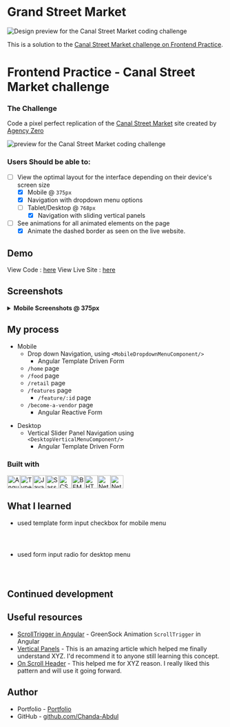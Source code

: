 # Grand Street Market
![Design preview for the Canal Street Market coding challenge](https://www.frontendpractice.com/_next/image?url=%2Fcard%2FC1-Canal-Street.png&w=640&q=100)



This is a solution to the [Canal Street Market challenge on Frontend Practice](https://www.frontendpractice.com/projects/canal-street-market).  
# Frontend Practice - Canal Street Market challenge


### The Challenge
Code a pixel perfect replication of the [Canal Street Market](https://canalstreet.market/)  site created by [Agency Zero](https://zero.nyc/)

![preview for the Canal Street Market coding challenge](https://www.frontendpractice.com/_next/image?url=%2Ffullsize%2FC1-Canal-Street.png&w=1200&q=90)

### Users Should be able to: 

- [ ] View the optimal layout for the interface depending on their device's screen size
  - [x] Mobile @ `375px`

  <!-- TO-DO => add animations -->
    - [x] Navigation with dropdown menu options
    <!-- TO-DO => Review styles -->
  <!-- TO-DO => add animations -->
  - [ ] Tablet/Desktop @ `768px`
    - [x] Navigation with  sliding vertical panels
- [ ] See animations for all animated elements on the page
  - [x] Animate the dashed border as seen on the live website.
## Demo

View Code : [here](#)
View Live Site : 
[here](https://storied-gingersnap-bd6312.netlify.app)

## Screenshots
<details>
<summary><b> Mobile Screenshots @ 375px</b></summary>
<img src="src/assets/screens/mobile_booking_confirm.png"  width="375px"/>
</details>


## My process
- Mobile
  - Drop down Navigation, using `<MobileDropdownMenuComponent/>`
    - Angular Template Driven Form
    <!-- TO-DO => add loader -->
  <!-- TO-DO => animations for dropdown -->
  - `/home` page
  - `/food` page
  - `/retail` page
  - `/features` page
    - `/feature/:id` page
      <!-- TO-DO => create model -->
      <!-- TO-DO => update routes -->
      <!-- TO-DO => Review styles -->
  - `/become-a-vendor` page
    <!-- TO-DO => Review styles -->
    <!-- TO-DO => add animations -->
    <!-- TO-DO => add vendor form close functionality -->
    - Angular Reactive Form
    <!-- TO-DO => add form functionality -->
    <!-- TO-DO => update favicon -->
  <!-- TO-DO => add animations -->
<!-- TO-DO => attribution layout -->
<!-- TO-DO => Newletter signup -->
- Desktop
  - Vertical Slider Panel Navigation using `<DesktopVerticalMenuComponent/>`
      - Angular Template Driven Form
 
<!-- TO-DO => accessibilty -->
<!-- TO-DO => polish & deploy-->


### Built with
<img src="https://img.shields.io/badge/Angular-DD0031?style=for-the-badge&logo=angular&logoColor=white" alt="Angular icon" height="30" /><img src="https://img.shields.io/badge/TypeScript-007ACC?style=for-the-badge&logo=typescript&logoColor=white" alt="TypeScript icon" height="30" /><img src="https://img.shields.io/badge/JavaScript-323330?style=for-the-badge&logo=javascript&logoColor=F7DF1E" alt="JavaScript icon" height="30" /><img src="https://img.shields.io/badge/Sass-CC6699?style=for-the-badge&logo=sass&logoColor=white" alt="Sass icon" height="30" /><img src="https://img.shields.io/badge/CSS3-1572B6?style=for-the-badge&logo=css3&logoColor=white" alt="CSS icon" height="30" /><img src="https://camo.githubusercontent.com/56a25d7a80ecd7be0919314d76dcae961ea7aac32dac11a7aa81644afa6daa53/68747470733a2f2f696d672e736869656c64732e696f2f7374617469632f76313f7374796c653d666f722d7468652d6261646765266d6573736167653d42454d26636f6c6f723d303030303030266c6f676f3d42454d266c6f676f436f6c6f723d464646464646266c6162656c3d" alt="BEM icon" height="30" /><img src="https://img.shields.io/badge/HTML5-E34F26?style=for-the-badge&logo=html5&logoColor=white" alt="HTML icon" height="30" /><img src="https://img.shields.io/badge/Netlify-00C7B7?style=for-the-badge&logo=netlify&logoColor=white" alt="Netlify icon" height="30" /><img src="https://img.shields.io/badge/GreenSock-88CE02.svg?style=for-the-badge&logo=GreenSock&logoColor=white" logoColor=white alt="Netlify icon" height="30" />


## What I learned
- used template form input checkbox for mobile menu
```html
```
```css
```
```ts
```
- used form input radio for desktop menu
```html
```
```css
```
```ts
```
## Continued development

## Useful resources
- [ScrollTrigger in Angular](https://stackblitz.com/edit/angular-ivy-cpnzfx?file=src/app/app.component.ts) - GreenSock Animation `ScrollTrigger` in Angular
- [Vertical Panels](https://codepen.io/ash-loudon/pen/JxPajz) - This is an amazing article which helped me finally understand XYZ. I'd recommend it to anyone still learning this concept.
- [On Scroll Header](https://www.w3schools.com/howto/howto_js_sticky_header.asp) - This helped me for XYZ reason. I really liked this pattern and will use it going forward.


## Author

- Portfolio - [Portfolio](https://www.ChandaAbdul.dev/)
- GitHub - [github.com/Chanda-Abdul](https://github.com/Chanda-Abdul)

